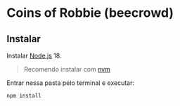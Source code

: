 # Coins of Robbie (beecrowd)

## Instalar

Instalar [Node.js](https://nodejs.org/pt-br/download/package-manager) 18.

> Recomendo instalar com [nvm](https://github.com/nvm-sh/nvm)

Entrar nessa pasta pelo terminal e executar:

`npm install`


